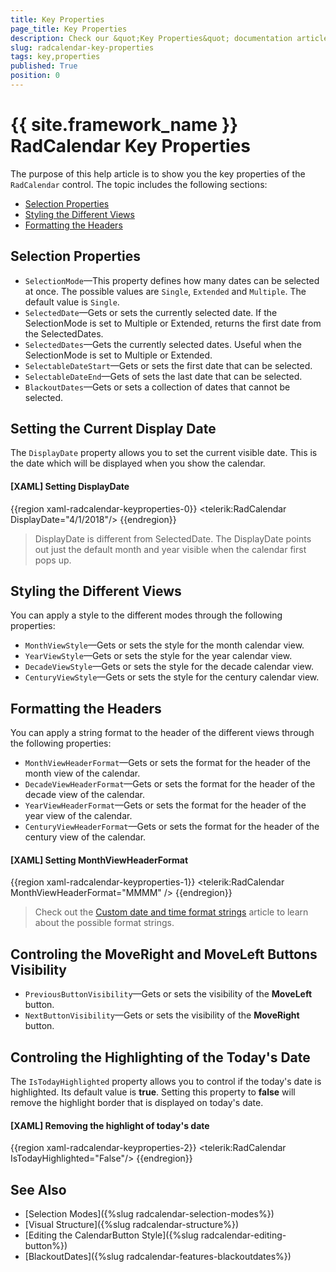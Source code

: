 ```yaml
---
title: Key Properties
page_title: Key Properties
description: Check our &quot;Key Properties&quot; documentation article for the RadCalendar {{ site.framework_name }} control.
slug: radcalendar-key-properties
tags: key,properties
published: True
position: 0
---
```


# {{ site.framework_name }} RadCalendar Key Properties

The purpose of this help article is to show you the key properties of the `RadCalendar` control. The topic includes the following sections:

* [Selection Properties](#selection-properties)
* [Styling the Different Views](#styling-the-different-views)
* [Formatting the Headers](#formatting-the-headers)

## Selection Properties

* `SelectionMode`&mdash;This property defines how many dates can be selected at once. The possible values are `Single`, `Extended` and `Multiple`. The default value is `Single`.  
* `SelectedDate`&mdash;Gets or sets the currently selected date. If the SelectionMode is set to Multiple or Extended, returns the first date from the SelectedDates.
* `SelectedDates`&mdash;Gets the currently selected dates. Useful when the SelectionMode is set to Multiple or Extended.  
* `SelectableDateStart`&mdash;Gets or sets the first date that can be selected.
* `SelectableDateEnd`&mdash;Gets of sets the last date that can be selected.
* `BlackoutDates`&mdash;Gets or sets a collection of dates that cannot be selected.

## Setting the Current Display Date

The `DisplayDate` property allows you to set the current visible date. This is the date which will be displayed when you show the calendar.

#### __[XAML] Setting DisplayDate__
{{region xaml-radcalendar-keyproperties-0}}
	<telerik:RadCalendar DisplayDate="4/1/2018"/>
{{endregion}}

> DisplayDate is different from SelectedDate. The DisplayDate points out just the default month and year visible when the calendar first pops up.

## Styling the Different Views

You can apply a style to the different modes through the following properties:

* `MonthViewStyle`&mdash;Gets or sets the style for the month calendar view.
* `YearViewStyle`&mdash;Gets or sets the style for the year calendar view.
* `DecadeViewStyle`&mdash;Gets or sets the style for the decade calendar view.
* `CenturyViewStyle`&mdash;Gets or sets the style for the century calendar view.

## Formatting the Headers

You can apply a string format to the header of the different views through the following properties:

* `MonthViewHeaderFormat`&mdash;Gets or sets the format for the header of the month view of the calendar.
* `DecadeViewHeaderFormat`&mdash;Gets or sets the format for the header of the decade view of the calendar.
* `YearViewHeaderFormat`&mdash;Gets or sets the format for the header of the year view of the calendar.
* `CenturyViewHeaderFormat`&mdash;Gets or sets the format for the header of the century view of the calendar.

#### __[XAML] Setting MonthViewHeaderFormat__
{{region xaml-radcalendar-keyproperties-1}}
	<telerik:RadCalendar MonthViewHeaderFormat="MMMM" />
{{endregion}}

> Check out the [Custom date and time format strings](https://docs.microsoft.com/en-us/dotnet/standard/base-types/custom-date-and-time-format-strings) article to learn about the possible format strings. 

## Controling the MoveRight and MoveLeft Buttons Visibility

* `PreviousButtonVisibility`&mdash;Gets or sets the visibility of the __MoveLeft__ button.
* `NextButtonVisibility`&mdash;Gets or sets the visibility of the __MoveRight__ button.

## Controling the Highlighting of the Today's Date

The `IsTodayHighlighted` property allows you to control if the today's date is highlighted. Its default value is __true__. Setting this property to __false__ will remove the highlight border that is displayed on today's date.

#### __[XAML] Removing the highlight of today's date__
{{region xaml-radcalendar-keyproperties-2}}
	<telerik:RadCalendar IsTodayHighlighted="False"/>
{{endregion}}

## See Also
* [Selection Modes]({%slug radcalendar-selection-modes%})
* [Visual Structure]({%slug radcalendar-structure%})
* [Editing the CalendarButton Style]({%slug radcalendar-editing-button%})
* [BlackoutDates]({%slug radcalendar-features-blackoutdates%})
